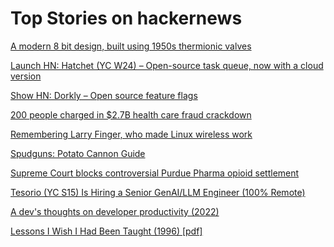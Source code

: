 # Top Stories on hackernews <br />
[A modern 8 bit design, built using 1950s thermionic valves](https://www.valve.computer/)

[Launch HN: Hatchet (YC W24) – Open-source task queue, now with a cloud version]()

[Show HN: Dorkly – Open source feature flags](https://github.com/dorklyorg/dorkly/wiki)

[200 people charged in $2.7B health care fraud crackdown](https://apnews.com/article/justice-department-health-care-fraud-garland-24948b951896d0f265c29ba3fcacf858)

[Remembering Larry Finger, who made Linux wireless work](https://arstechnica.com/gadgets/2024/06/larry-finger-linux-wireless-hero-was-a-persistent-patient-coder-and-mentor/)

[Spudguns: Potato Cannon Guide](http://www.spudguns.org/)

[Supreme Court blocks controversial Purdue Pharma opioid settlement](https://www.washingtonpost.com/politics/2024/06/27/purdue-pharma-supreme-court-opioid-bankruptcy/)

[Tesorio (YC S15) Is Hiring a Senior GenAI/LLM Engineer (100% Remote)](https://www.tesorio.com/careers#job-openings)

[A dev's thoughts on developer productivity (2022)](https://sourcegraph.com/blog/developer-productivity-thoughts)

[Lessons I Wish I Had Been Taught (1996) [pdf]](https://www.ams.org/notices/199701/comm-rota.pdf)
